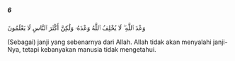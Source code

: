 ##### 6

<span class="ayah">وَعْدَ ٱللَّهِ ۖ لَا يُخْلِفُ ٱللَّهُ وَعْدَهُۥ وَلَٰكِنَّ أَكْثَرَ ٱلنَّاسِ لَا يَعْلَمُونَ</span>

<span class="ayah_translation">(Sebagai) janji yang sebenarnya dari Allah. Allah tidak akan menyalahi janji-Nya, tetapi kebanyakan manusia tidak mengetahui.</span>
